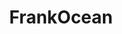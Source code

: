 ---
title: FrankOcean
crosslinks:
- youtubefactsbot
- u_imguralbumbot
- anti_gif_bot
- youtubot
- MassdropBot
- hiphopheads
- Kanye
- livven
- place
- KendrickLamar
- tmsbmeta
- freshalbumart
- donaldglover
- john_yukis_bots
- hhh
- brockhampton
- analog
- leakthreads
- OFWGKTA
- vinyl
---